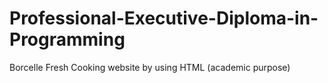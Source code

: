 # Professional-Executive-Diploma-in-Programming
Borcelle Fresh Cooking website by using HTML (academic purpose)
